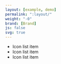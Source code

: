```yaml
---
layout: [example, demo]
permalink: ":layout/"
weight: "-0"
brand: [Brand]
js: false
svg: true
---
```


<ul class="lists lists-primary lists-icon">
	<li>
		<span class="icon icon-pdf-file" data-grunticon-embed></span>
		Icon list item
	</li>
	<li>
		<span class="icon icon-pdf-file" data-grunticon-embed></span>
		Icon list item
	</li>
	<li>
		<span class="icon icon-pdf-file" data-grunticon-embed></span>
		Icon list item
	</li>
</ul>